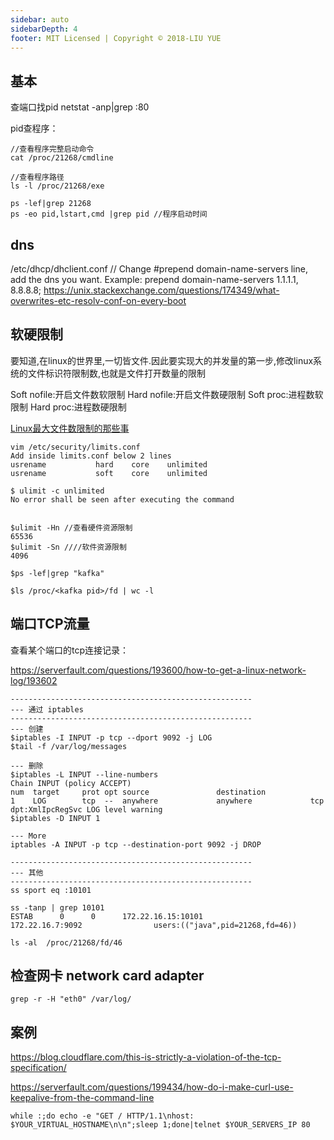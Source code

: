```yaml
---
sidebar: auto
sidebarDepth: 4
footer: MIT Licensed | Copyright © 2018-LIU YUE
---
```


## 基本

查端口找pid netstat -anp|grep :80 

pid查程序：

```
//查看程序完整启动命令
cat /proc/21268/cmdline

//查看程序路径
ls -l /proc/21268/exe

ps -lef|grep 21268
ps -eo pid,lstart,cmd |grep pid //程序启动时间
```

## dns
/etc/dhcp/dhclient.conf // Change #prepend domain-name-servers line, add the dns you want. Example:
prepend domain-name-servers 1.1.1.1, 8.8.8.8;
https://unix.stackexchange.com/questions/174349/what-overwrites-etc-resolv-conf-on-every-boot

## 软硬限制

要知道,在linux的世界里,一切皆文件.因此要实现大的并发量的第一步,修改linux系统的文件标识符限制数,也就是文件打开数量的限制

Soft nofile:开启文件数软限制
 Hard nofile:开启文件数硬限制
 Soft proc:进程数软限制
 Hard proc:进程数硬限制

[Linux最大文件数限制的那些事](https://www.huaweicloud.com/articles/31d10c0fcca16be1e0c478c748bc0c08.html)


```
vim /etc/security/limits.conf
Add inside limits.conf below 2 lines
usrename           hard    core    unlimited
usrename           soft    core    unlimited

$ ulimit -c unlimited
No error shall be seen after executing the command


$ulimit -Hn //查看硬件资源限制
65536
$ulimit -Sn ////软件资源限制
4096

$ps -lef|grep "kafka"

$ls /proc/<kafka pid>/fd | wc -l
```

## 端口TCP流量

查看某个端口的tcp连接记录：

https://serverfault.com/questions/193600/how-to-get-a-linux-network-log/193602

```
------------------------------------------------------
--- 通过 iptables
------------------------------------------------------
--- 创建
$iptables -I INPUT -p tcp --dport 9092 -j LOG
$tail -f /var/log/messages

--- 删除
$iptables -L INPUT --line-numbers
Chain INPUT (policy ACCEPT)
num  target     prot opt source               destination
1    LOG        tcp  --  anywhere             anywhere             tcp dpt:XmlIpcRegSvc LOG level warning
$iptables -D INPUT 1

--- More
iptables -A INPUT -p tcp --destination-port 9092 -j DROP

------------------------------------------------------
--- 其他
------------------------------------------------------
ss sport eq :10101

ss -tanp | grep 10101
ESTAB      0      0      172.22.16.15:10101              172.22.16.7:9092                users:(("java",pid=21268,fd=46))

ls -al  /proc/21268/fd/46
```



## 检查网卡 network card adapter

```
grep -r -H "eth0" /var/log/
```

## 案例

https://blog.cloudflare.com/this-is-strictly-a-violation-of-the-tcp-specification/



https://serverfault.com/questions/199434/how-do-i-make-curl-use-keepalive-from-the-command-line

```
while :;do echo -e "GET / HTTP/1.1\nhost: $YOUR_VIRTUAL_HOSTNAME\n\n";sleep 1;done|telnet $YOUR_SERVERS_IP 80
```

